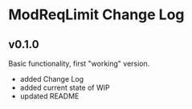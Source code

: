 # ModReqLimit Change Log

## v0.1.0

Basic functionality, first "working" version.
- added Change Log
- added current state of WIP
- updated README
